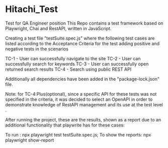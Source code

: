 # Hitachi_Test
Test for QA Engineer position
This Repo contains a test framework based on Playwright, Chai and RestAPI, written in JavaScript.

Creating a test file "testSuite.spec.js" where the following test cases are listed according to the Acceptance Criteria for the test adding positive and negative tests in the scenarios

TC-1 - User can successfully navigate to the site
TC-2 - User can successfully search for keywords
TC-3 - User can successfully open returned search results
TC-4 - Search using public REST API

Additionally all dependencies have been added in the "package-lock.json" file.

Note: for TC-4:Plus(optional), since a specific API for these tests was not specified in the criteria, it was decided to select an OpenAPI in order to demonstrate knowledge of RestAPI management and its use at the test level .

After running the project, these are the results, shown as a report due to an additional functionality that playwrite has for these cases:

To run : npx playwright test testSuite.spec.js;
To show the reports: npx playwright show-report
